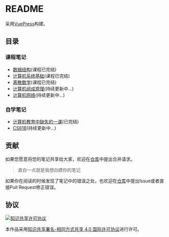 # README

采用[VuePress](https://vuepress.vuejs.org/zh/)构建。

## 目录

### 课程笔记

* [数据结构](/data-structure/)(课程已完结)
* [计算机系统基础](/csapp/)(课程已完结)
* [离散数学](/discrete-math/)(课程已完结)
* [计算机组成原理](/computer-architecture/)(持续更新中...)
* [计算机网络](/computer-networks/)(持续更新中...)

### 自学笔记

* [计算机教育中缺失的一课](/missing-semester/)(已完结)
* [CS61B](/CS61B/)(持续更新中...)

## 贡献

如果您愿意将您的笔记共享给大家，欢迎在[仓库](https://github.com/jackfiled/wiki)中提出合并请求。

> 直白一点就是我想白嫖你的笔记

如果你在阅读的时候发现了笔记中的错误之处，也欢迎在[仓库](https://github.com/jackfiled/wiki)中提出Issue或者直接Pull Request修正错误。

## 协议

<a rel="license" href="http://creativecommons.org/licenses/by-sa/4.0/"><img alt="知识共享许可协议" style="border-width:0" src="https://i.creativecommons.org/l/by-sa/4.0/88x31.png" /></a>

本作品采用<a rel="license" href="http://creativecommons.org/licenses/by-sa/4.0/">知识共享署名-相同方式共享 4.0 国际许可协议</a>进行许可。

‍
